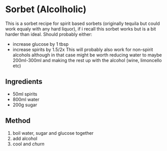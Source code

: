# Sorbet (Alcolholic)
This is a sorbet recipe for spirit based sorbets (originally tequila but could
work equaly with any hard liquor), if i recall this sorbet works but is a bit
harder than ideal. Should probably either:
- increase glucose by 1 tbsp
- increase spirits by 1.5/2x
This will probably also work for non-spirit alcohols although in that case
might be worth reducing water to maybe 200ml-300ml and making the rest up with
the alcohol (wine, limoncello etc)

## Ingredients
- 50ml spirits
- 800ml water
- 200g sugar

## Method
1. boil water, sugar and glucose together
2. add alcohol
3. cool and $churn$
